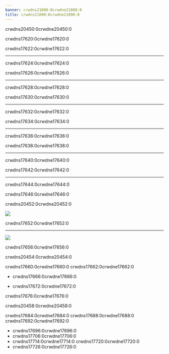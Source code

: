 ```yaml
---
banner: crwdns21088:0crwdne21088:0
title: crwdns21090:0crwdne21090:0
---
```


<div id="button-controls" class="section-title">crwdns20450:0crwdne20450:0</div>
<div class="section-body">
    <div class="button-action-group">
        <p class="button-action button">crwdns17620:0crwdne17620:0</p>
        <p class="button-action-text">crwdns17622:0crwdne17622:0</p>
    </div>
    <hr>
    <div class="button-action-group">
        <p class="button-action button">crwdns17624:0crwdne17624:0</p>
        <p class="button-action-text">crwdns17626:0crwdne17626:0</p>
    </div>
    <hr>
    <div class="button-action-group">
        <p class="button-action">crwdns17628:0crwdne17628:0</p>
        <p class="button-action-text">crwdns17630:0crwdne17630:0</p>
    </div>
    <hr>
    <div class="button-action-group">
        <p class="button-action button">crwdns17632:0crwdne17632:0</p>
        <p class="button-action-text">crwdns17634:0crwdne17634:0</p>
    </div>
    <hr>
    <div class="button-action-group">
        <p class="button-action button">crwdns17636:0crwdne17636:0</p>
        <p class="button-action-text">crwdns17638:0crwdne17638:0</p>
    </div>
    <hr>
    <div class="button-action-group">
        <p class="button-action button">crwdns17640:0crwdne17640:0</p>
        <p class="button-action-text">crwdns17642:0crwdne17642:0</p>
    </div>
    <hr>
    <div class="button-action-group">
        <p class="button-action">crwdns17644:0crwdne17644:0</p>
        <p class="button-action-text">crwdns17646:0crwdne17646:0</p>
    </div>
</div>

<div id="touch-controls" class="section-title">crwdns20452:0crwdne20452:0</div>
<div class="section-body">
    <div class="button-action-group">
        <p class="button-action"><img src="crwdns17650:0crwdne17650:0"></p>
        <p class="button-action-text">crwdns17652:0crwdne17652:0</p>
    </div>
    <hr>
    <div class="button-action-group">
        <p class="button-action"><img src="crwdns17654:0crwdne17654:0"></p>
        <p class="button-action-text">crwdns17656:0crwdne17656:0</p>
    </div>
    <!-- <hr>
    <div>
        <p>
            If the Sort Method is set to "Custom", you can drag the icon up to move it.
        </p>
    </div> -->
</div>

<div id="page-system" class="section-title">crwdns20454:0crwdne20454:0</div>
<div class="section-body">
    <p>
        crwdns17660:0crwdne17660:0 crwdns17662:0crwdne17662:0
    </p>
    <ul>
        <li><p>crwdns17666:0crwdne17666:0</p></li>
        <li><p>crwdns17672:0crwdne17672:0</p></li>
    </ul>
    <p>
        crwdns17676:0crwdne17676:0
    </p>
</div>

<div id="select-menu" class="section-title">crwdns20458:0crwdne20458:0</div>
<div class="section-body">
    <p>
        crwdns17684:0crwdne17684:0 crwdns17688:0crwdne17688:0 crwdns17692:0crwdne17692:0
    </p>
    <ul>
        <li>crwdns17696:0crwdne17696:0</li>
        <li>crwdns17706:0crwdne17706:0</li>
        <li>crwdns17714:0crwdne17714:0 crwdns17720:0crwdne17720:0</li>
        <li>crwdns17726:0crwdne17726:0</li>
    </ul>
</div>

